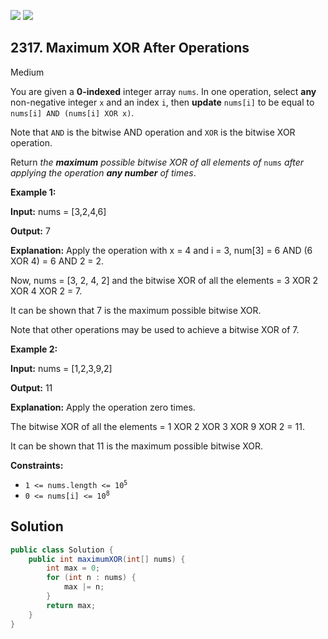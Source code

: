 [![](https://img.shields.io/github/stars/javadev/LeetCode-in-Java?label=Stars&style=flat-square)](https://github.com/javadev/LeetCode-in-Java)
[![](https://img.shields.io/github/forks/javadev/LeetCode-in-Java?label=Fork%20me%20on%20GitHub%20&style=flat-square)](https://github.com/javadev/LeetCode-in-Java/fork)

## 2317\. Maximum XOR After Operations

Medium

You are given a **0-indexed** integer array `nums`. In one operation, select **any** non-negative integer `x` and an index `i`, then **update** `nums[i]` to be equal to `nums[i] AND (nums[i] XOR x)`.

Note that `AND` is the bitwise AND operation and `XOR` is the bitwise XOR operation.

Return _the **maximum** possible bitwise XOR of all elements of_ `nums` _after applying the operation **any number** of times_.

**Example 1:**

**Input:** nums = [3,2,4,6]

**Output:** 7

**Explanation:** Apply the operation with x = 4 and i = 3, num[3] = 6 AND (6 XOR 4) = 6 AND 2 = 2.

Now, nums = [3, 2, 4, 2] and the bitwise XOR of all the elements = 3 XOR 2 XOR 4 XOR 2 = 7.

It can be shown that 7 is the maximum possible bitwise XOR.

Note that other operations may be used to achieve a bitwise XOR of 7.

**Example 2:**

**Input:** nums = [1,2,3,9,2]

**Output:** 11

**Explanation:** Apply the operation zero times.

The bitwise XOR of all the elements = 1 XOR 2 XOR 3 XOR 9 XOR 2 = 11.

It can be shown that 11 is the maximum possible bitwise XOR.

**Constraints:**

*   <code>1 <= nums.length <= 10<sup>5</sup></code>
*   <code>0 <= nums[i] <= 10<sup>8</sup></code>

## Solution

```java
public class Solution {
    public int maximumXOR(int[] nums) {
        int max = 0;
        for (int n : nums) {
            max |= n;
        }
        return max;
    }
}
```